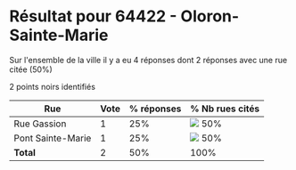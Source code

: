 # Résultat pour 64422 - Oloron-Sainte-Marie

Sur l'ensemble de la ville il y a eu 4 réponses dont 2 réponses avec une rue citée (50%)

2 points noirs identifiés

| Rue | Vote | % réponses | % Nb rues cités|
|-----|------|------------|----------------|
| Rue Gassion | 1 | 25% | <img src="../../img/bar_50.gif" />&nbsp;50%|
| Pont Sainte-Marie | 1 | 25% | <img src="../../img/bar_50.gif" />&nbsp;50%|
| **Total** | 2 | 50% | 100%|
